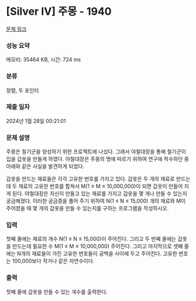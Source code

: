 # [Silver IV] 주몽 - 1940 

[문제 링크](https://www.acmicpc.net/problem/1940) 

### 성능 요약

메모리: 35464 KB, 시간: 724 ms

### 분류

정렬, 두 포인터

### 제출 일자

2024년 1월 28일 00:21:01

### 문제 설명

<p>주몽은 철기군을 양성하기 위한 프로젝트에 나섰다. 그래서 야철대장을 통해 철기군이 입을 갑옷을 만들게 하였다. 야철대장은 주몽의 명에 따르기 위하여 연구에 착수하던 중 아래와 같은 사실을 발견하게 되었다.</p>

<p>갑옷을 만드는 재료들은 각각 고유한 번호를 가지고 있다. 갑옷은 두 개의 재료로 만드는데 두 재료의 고유한 번호를 합쳐서 M(1 ≤ M ≤ 10,000,000)이 되면 갑옷이 만들어 지게 된다. 야철대장은 자신이 만들고 있는 재료를 가지고 갑옷을 몇 개나 만들 수 있는지 궁금해졌다. 이러한 궁금증을 풀어 주기 위하여 N(1 ≤ N ≤ 15,000) 개의 재료와 M이 주어졌을 때 몇 개의 갑옷을 만들 수 있는지를 구하는 프로그램을 작성하시오.</p>

### 입력 

 <p>첫째 줄에는 재료의 개수 N(1 ≤ N ≤ 15,000)이 주어진다. 그리고 두 번째 줄에는 갑옷을 만드는데 필요한 수 M(1 ≤ M ≤ 10,000,000) 주어진다. 그리고 마지막으로 셋째 줄에는 N개의 재료들이 가진 고유한 번호들이 공백을 사이에 두고 주어진다. 고유한 번호는 100,000보다 작거나 같은 자연수이다.</p>

### 출력 

 <p>첫째 줄에 갑옷을 만들 수 있는 개수를 출력한다.</p>

